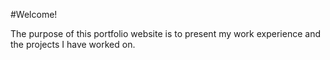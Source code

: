 #Welcome!

The purpose of this portfolio website is to present my work experience and the projects I have worked on. 
